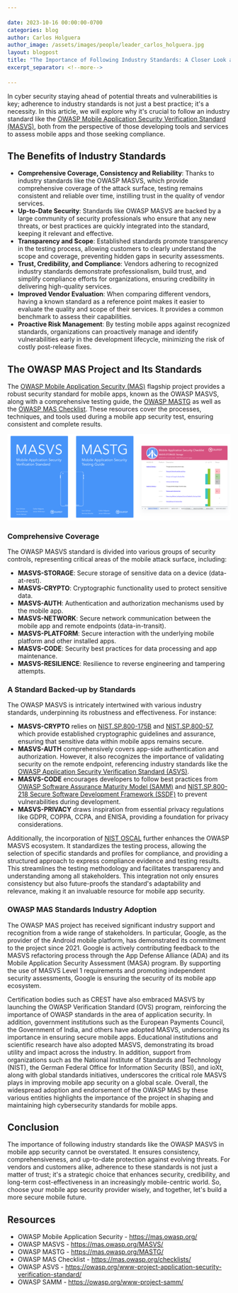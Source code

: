 ```yaml
---

date: 2023-10-16 00:00:00-0700
categories: blog
author: Carlos Holguera
author_image: /assets/images/people/leader_carlos_holguera.jpg
layout: blogpost
title: "The Importance of Following Industry Standards: A Closer Look at OWASP MASVS in Mobile App Security"
excerpt_separator: <!--more-->

---
```


In cyber security staying ahead of potential threats and vulnerabilities is key; adherence to industry standards is not just a best practice; it's a necessity. In this article, we will explore why it's crucial to follow an industry standard like the [OWASP Mobile Application Security Verification Standard (MASVS)](https://mas.owasp.org/MASVS/), both from the perspective of those developing tools and services to assess mobile apps and those seeking compliance.

<!--more-->

## The Benefits of Industry Standards

- **Comprehensive Coverage, Consistency and Reliability**: Thanks to industry standards like the OWASP MASVS, which provide comprehensive coverage of the attack surface, testing remains consistent and reliable over time, instilling trust in the quality of vendor services.
- **Up-to-Date Security**: Standards like OWASP MASVS are backed by a large community of security professionals who ensure that any new threats, or best practices are quickly integrated into the standard, keeping it relevant and effective.
- **Transparency and Scope**: Established standards promote transparency in the testing process, allowing customers to clearly understand the scope and coverage, preventing hidden gaps in security assessments.
- **Trust, Credibility, and Compliance**: Vendors adhering to recognized industry standards demonstrate professionalism, build trust, and simplify compliance efforts for organizations, ensuring credibility in delivering high-quality services.
- **Improved Vendor Evaluation**: When comparing different vendors, having a known standard as a reference point makes it easier to evaluate the quality and scope of their services. It provides a common benchmark to assess their capabilities.
- **Proactive Risk Management**: By testing mobile apps against recognized standards, organizations can proactively manage and identify vulnerabilities early in the development lifecycle, minimizing the risk of costly post-release fixes.


## The OWASP MAS Project and Its Standards

The [OWASP Mobile Application Security (MAS)](https://mas.owasp.org/) flagship project provides a robust security standard for mobile apps, known as the OWASP MASVS, along with a comprehensive testing guide, the [OWASP MASTG](https://mas.owasp.org/MASTG/) as well as the [OWASP MAS Checklist](https://mas.owasp.org/checklists/). These resources cover the processes, techniques, and tools used during a mobile app security test, ensuring consistent and complete results.

![The OWASP MAS Resources](/assets/images/posts/owasp-mas-importance-of-standards/owasp_mas_resources.png)

### Comprehensive Coverage

The OWASP MASVS standard is divided into various groups of security controls, representing critical areas of the mobile attack surface, including:

- **MASVS-STORAGE**: Secure storage of sensitive data on a device (data-at-rest).
- **MASVS-CRYPTO**: Cryptographic functionality used to protect sensitive data.
- **MASVS-AUTH**: Authentication and authorization mechanisms used by the mobile app.
- **MASVS-NETWORK**: Secure network communication between the mobile app and remote endpoints (data-in-transit).
- **MASVS-PLATFORM**: Secure interaction with the underlying mobile platform and other installed apps.
- **MASVS-CODE**: Security best practices for data processing and app maintenance.
- **MASVS-RESILIENCE**: Resilience to reverse engineering and tampering attempts.

### A Standard Backed-up by Standards

The OWASP MASVS is intricately intertwined with various industry standards, underpinning its robustness and effectiveness. For instance: 

- **MASVS-CRYPTO** relies on [NIST.SP.800-175B](https://csrc.nist.gov/pubs/sp/800/175/b/r1/final) and [NIST.SP.800-57](https://csrc.nist.gov/pubs/sp/800/57/pt1/r5/final), which provide established cryptographic guidelines and assurance, ensuring that sensitive data within mobile apps remains secure.
- **MASVS-AUTH** comprehensively covers app-side authentication and authorization. However, it also recognizes the importance of validating security on the remote endpoint, referencing industry standards like the [OWASP Application Security Verification Standard (ASVS)](https://owasp.org/www-project-application-security-verification-standard/).
- **MASVS-CODE** encourages developers to follow best practices from [OWASP Software Assurance Maturity Model (SAMM)](https://owasp.org/www-project-samm/) and [NIST.SP.800-218 Secure Software Development Framework (SSDF)](https://csrc.nist.gov/pubs/sp/800/218/final) to prevent vulnerabilities during development.
- **MASVS-PRIVACY** draws inspiration from essential privacy regulations like GDPR, COPPA, CCPA, and ENISA, providing a foundation for privacy considerations.

Additionally, the incorporation of [NIST OSCAL](https://pages.nist.gov/OSCAL/) further enhances the OWASP MASVS ecosystem. It standardizes the testing process, allowing the selection of specific standards and profiles for compliance, and providing a structured approach to express compliance evidence and testing results. This streamlines the testing methodology and facilitates transparency and understanding among all stakeholders. This integration not only ensures consistency but also future-proofs the standard's adaptability and relevance, making it an invaluable resource for mobile app security.

### OWASP MAS Standards Industry Adoption

The OWASP MAS project has received significant industry support and recognition from a wide range of stakeholders. In particular, Google, as the provider of the Android mobile platform, has demonstrated its commitment to the project since 2021. Google is actively contributing feedback to the MASVS refactoring process through the App Defense Alliance (ADA) and its Mobile Application Security Assessment (MASA) program. By supporting the use of MASVS Level 1 requirements and promoting independent security assessments, Google is ensuring the security of its mobile app ecosystem.

Certification bodies such as CREST have also embraced MASVS by launching the OWASP Verification Standard (OVS) program, reinforcing the importance of OWASP standards in the area of application security. In addition, government institutions such as the European Payments Council, the Government of India, and others have adopted MASVS, underscoring its importance in ensuring secure mobile apps. Educational institutions and scientific research have also adopted MASVS, demonstrating its broad utility and impact across the industry. In addition, support from organizations such as the National Institute of Standards and Technology (NIST), the German Federal Office for Information Security (BSI), and ioXt, along with global standards initiatives, underscores the critical role MASVS plays in improving mobile app security on a global scale. Overall, the widespread adoption and endorsement of the OWASP MAS by these various entities highlights the importance of the project in shaping and maintaining high cybersecurity standards for mobile apps.

## Conclusion

The importance of following industry standards like the OWASP MASVS in mobile app security cannot be overstated. It ensures consistency, comprehensiveness, and up-to-date protection against evolving threats. For vendors and customers alike, adherence to these standards is not just a matter of trust; it's a strategic choice that enhances security, credibility, and long-term cost-effectiveness in an increasingly mobile-centric world. So, choose your mobile app security provider wisely, and together, let's build a more secure mobile future.


## Resources

- OWASP Mobile Application Security - <https://mas.owasp.org/>
- OWASP MASVS - <https://mas.owasp.org/MASVS/>
- OWASP MASTG - <https://mas.owasp.org/MASTG/>
- OWASP MAS Checklist - <https://mas.owasp.org/checklists/>
- OWASP ASVS - <https://owasp.org/www-project-application-security-verification-standard/>
- OWASP SAMM - <https://owasp.org/www-project-samm/>
